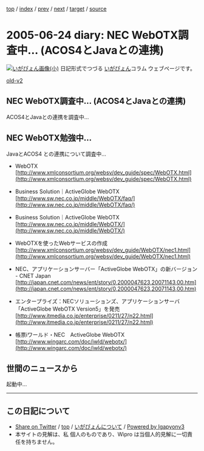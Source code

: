 [top](../index.html) 
 / [index](index.html) 
 / [prev](ig050623.html) 
 / [next](ig050628.html) 
 / [target](https://igapyon.github.io/diary/2005/ig050624.html) 
 / [source](https://github.com/igapyon/diary/blob/master/2005/ig050624.src.md) 

2005-06-24 diary: NEC WebOTX調査中… (ACOS4とJavaとの連携)
=====================================================================================================
[![いがぴょん画像(小)](https://igapyon.github.io/diary/images/iga200306s.jpg "いがぴょん")](https://igapyon.github.io/diary/memo/memoigapyon.html) 日記形式でつづる [いがぴょん](https://igapyon.github.io/diary/memo/memoigapyon.html)コラム ウェブページです。

[old-v2](ig050624-orig.html)

## NEC WebOTX調査中… (ACOS4とJavaとの連携)

ACOS4とJavaとの連携を調査中…


## NEC WebOTX勉強中…

JavaとACOS4 との連携について調査中…

* WebOTX
  [http://www.xmlconsortium.org/websv/dev_guide/spec/WebOTX.html](http://www.xmlconsortium.org/websv/dev_guide/spec/WebOTX.html)
  
* Business Solution｜ActiveGlobe WebOTX
  [http://www.sw.nec.co.jp/middle/WebOTX/faq/](http://www.sw.nec.co.jp/middle/WebOTX/faq/)
  
* Business Solution｜ActiveGlobe WebOTX
  [http://www.sw.nec.co.jp/middle/WebOTX/](http://www.sw.nec.co.jp/middle/WebOTX/)
  
* WebOTXを使ったWebサービスの作成
  [http://www.xmlconsortium.org/websv/dev_guide/WebOTX/nec1.html](http://www.xmlconsortium.org/websv/dev_guide/WebOTX/nec1.html)
  
* NEC、アプリケーションサーバー「ActiveGlobe WebOTX」の新バージョン - CNET Japan
  [http://japan.cnet.com/news/ent/story/0,2000047623,20071143,00.htm](http://japan.cnet.com/news/ent/story/0,2000047623,20071143,00.htm)
  
* エンタープライズ：NECソリューションズ、アプリケーションサーバ「ActiveGlobe WebOTX Version5」を発売
  [http://www.itmedia.co.jp/enterprise/0211/27/n22.html](http://www.itmedia.co.jp/enterprise/0211/27/n22.html)
  
* 帳票iワールド・NEC　ActiveGlobe WebOTX
  [http://www.wingarc.com/doc/iwld/webotx/](http://www.wingarc.com/doc/iwld/webotx/)

## 世間のニュースから

起動中...


----------------------------------------------------------------------------------------------------

## この日記について

* [Share on Twitter](https://twitter.com/intent/tweet?hashtags=igapyon%2Cdiary%2C%E3%81%84%E3%81%8C%E3%81%B4%E3%82%87%E3%82%93&text=NEC+WebOTX%E8%AA%BF%E6%9F%BB%E4%B8%AD%E2%80%A6+%28ACOS4%E3%81%A8Java%E3%81%A8%E3%81%AE%E9%80%A3%E6%90%BA%29&url=https%3A%2F%2Figapyon.github.io%2Fdiary%2F2005%2Fig050624.html) / [top](../index.html) / [いがぴょんについて](https://igapyon.github.io/diary/memo/memoigapyon.html) / [Powered by Igapyonv3](https://github.com/igapyon/igapyonv3)
* 本サイトの見解は、私 個人のものであり、Wipro は当個人的見解に一切責任を持ちません。 
